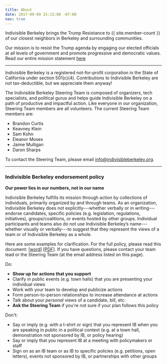 ```yaml
---
title: About
date: 2017-09-09 15:13:00 -07:00
nav: true
---
```


Indivisible Berkeley brings the Trump Resistance to {{ site.member-count }} of our closest neighbors in Berkeley and surrounding communities.

Our mission is to resist the Trump agenda by engaging our elected officials at all levels of government and promote progressive and democratic values. Read our entire mission statement [here](https://www.indivisibleberkeley.org/mission)

------------

Indivisible Berkeley is a registered not-for-profit corporation in the State of California under section 501(c)(4). Contributions to Indivisible Berkeley are _not_ tax-deductible, but we appreciate them anyway!

The Indivisible Berkeley Steering Team is composed of organizers, tech specialists, and political gurus and helps guide Indivisible Berkeley on a path of productive and impactful action. Like everyone in our organization, Steering Team members are all volunteers. The current Steering Team members are:

+ Brandon Curtis
+ Keavney Klein
+ Sam Kohn
+ Eleanor Moses
+ Jaime Mulligan
+ Daron Sharps

To contact the Steering Team, please email [info@indivisibleberkeley.org](mailto:info@indivisibleberkeley.org).

---------

### Indivisible Berkeley endorsement policy

**Our power lies in our numbers, not in our name**


Indivisible Berkeley fulfills its mission through action by collections of individuals,
primarily organized by and through teams.
As an organization, Indivisible Berkeley does not explicitly---whether verbally or in
writing--- endorse candidates, specific policies (e.g. legislation, regulations, initiatives),
groups/coalitions, or events hosted by other groups. Individual participants and teams
also do not use Indivisible Berkeley’s name---whether visually or verbally---to suggest
that they represent the views of a team or of Indivisible Berkeley as a whole.

Here are some examples for clarification. For the full policy, please read this document: \[[word](/uploads/Endorsements_Policy_FINAL_102917.docx)] \[[PDF](/uploads/Endorsements_Policy_FINAL_102917.pdf)]. If you have questions, please contact your team lead or the Steering Team (at the email address listed on this page).

Do:
 - **Show up for actions that you support**
 - Clarify in public events (e.g. town halls) that you are presenting your individual views 
 - Work with your team to develop and publicize actions
 - Form person-to-person relationships to increase attendance at actions
 - Talk about your *personal* views of a candidate, bill, etc.
 - **Ask the Steering Team** if you're not sure if your plan follows this policy

Don't:
 - Say or imply (e.g. with a t-shirt or sign) that you represent IB when you are speaking in public in a political context (e.g. at a town hall, demonstration not sponsored by IB, or policy hearing)
 - Say or imply that you represent IB at a meeting with policymakers or staff
 - Sign on as an IB team or as IB to specific policies (e.g. petitions, open letters), events not sponsored by IB, or partnerships with other groups